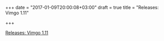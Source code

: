 +++
date = "2017-01-09T20:00:08+03:00"
draft = true
title = "Releases: Vimgo 1.11"

+++

<p><a href="https://github.com/fatih/vim-go/blob/master/CHANGELOG.md">Releases: Vimgo 1.11</a></p>
